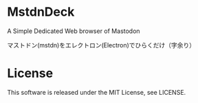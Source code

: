 # MstdnDeck
A Simple Dedicated Web browser of Mastodon

マストドン(mstdn)をエレクトロン(Electron)でひらくだけ（字余り）

# License
This software is released under the MIT License, see LICENSE.
